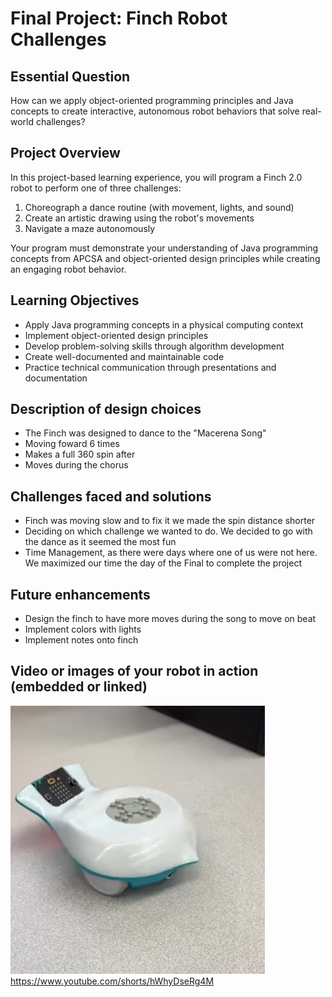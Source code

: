 # Final Project: Finch Robot Challenges

## Essential Question
How can we apply object-oriented programming principles and Java concepts to create interactive, autonomous robot behaviors that solve real-world challenges?

## Project Overview
In this project-based learning experience, you will program a Finch 2.0 robot to perform one of three challenges:
1. Choreograph a dance routine (with movement, lights, and sound)
2. Create an artistic drawing using the robot's movements
3. Navigate a maze autonomously

Your program must demonstrate your understanding of Java programming concepts from APCSA and object-oriented design principles while creating an engaging robot behavior.

## Learning Objectives
- Apply Java programming concepts in a physical computing context
- Implement object-oriented design principles
- Develop problem-solving skills through algorithm development
- Create well-documented and maintainable code
- Practice technical communication through presentations and documentation


## Description of design choices
- The Finch was designed to dance to the "Macerena Song"
- Moving foward 6 times 
- Makes a full 360 spin after
- Moves during the chorus



## Challenges faced and solutions
- Finch was moving slow and to fix it we made the spin distance shorter
- Deciding on which challenge we wanted to do. We decided to go with the dance as it seemed the most fun 
- Time Management, as there were days where one of us were not here. We maximized our time the day of the Final to complete the project
## Future enhancements
- Design the finch to have more moves during the song to move on beat
- Implement colors with lights 
- Implement notes onto finch
## Video or images of your robot in action (embedded or linked)
![alt text](assets/thumbnail.png)
https://www.youtube.com/shorts/hWhyDseRg4M